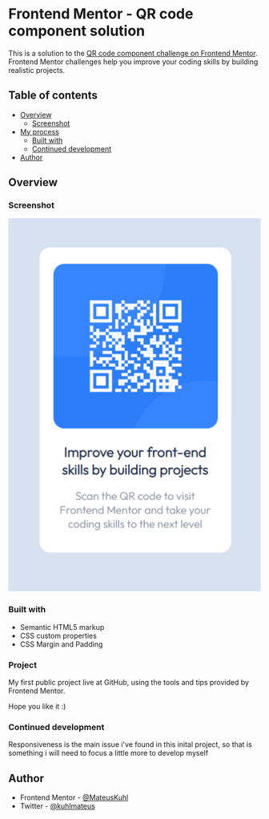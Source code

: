# Frontend Mentor - QR code component solution

This is a solution to the [QR code component challenge on Frontend Mentor](https://www.frontendmentor.io/challenges/qr-code-component-iux_sIO_H). Frontend Mentor challenges help you improve your coding skills by building realistic projects. 

## Table of contents

- [Overview](#overview)
  - [Screenshot](#screenshot)
- [My process](#my-process)
  - [Built with](#built-with)
  - [Continued development](#continued-development)
- [Author](#author)


## Overview

### Screenshot

![](images/QR%20Code%20-%20Screenshot.png)


### Built with

- Semantic HTML5 markup
- CSS custom properties
- CSS Margin and Padding


### Project

My first public project live at GitHub, using the tools and tips provided by Frontend Mentor.

Hope you like it :)


### Continued development

Responsiveness is the main issue i've found in this inital project, so that is something i will need to focus a little more to develop myself


## Author

- Frontend Mentor - [@MateusKuhl](https://www.frontendmentor.io/profile/MateusKuhl)
- Twitter - [@kuhlmateus](https://www.twitter.com/kuhlmateus)


